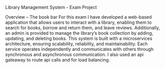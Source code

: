 Library Management System - Exam Project

Overview – The book bar
For this exam I have developed a web-based application that allows users to interact with a library, enabling them to search for books, borrow and return them, and leave reviews. Additionally, an admin is provided to manage the library’s book collection by adding, updating, and deleting books.
This system is built with a microservices architecture, ensuring scalability, reliability, and maintainability. Each service operates independently and communicates with others through synchronous and asynchronous communication. I also used an api gateaway to route api calls and for load balancing.

